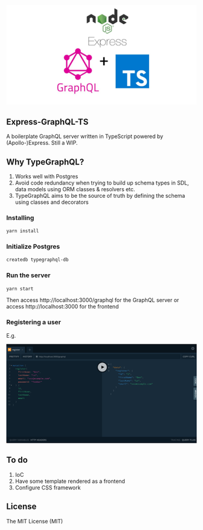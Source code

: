 <p align="center">
  <img src="src/public/img/logo.jpg"/>
</p>

## Express-GraphQL-TS

A boilerplate GraphQL server written in TypeScript powered by (Apollo-)Express. Still a WIP.

## Why TypeGraphQL?

1. Works well with Postgres
2. Avoid code redundancy when trying to build up schema types in SDL, data models using ORM classes & resolvers etc.
3. TypeGraphQL aims to be the source of truth by defining the schema using classes and decorators

### Installing

```bash
yarn install
```

### Initialize Postgres

```bash
createdb typegraphql-db
```

### Run the server

```bash
yarn start
```

Then access http://localhost:3000/graphql for the GraphQL server
or
access http://localhost:3000 for the frontend

### Registering a user

E.g.

<p align="center">
  <img src="src/public/img/example-mutation.png"/>
</p>

## To do

1. IoC
2. Have some template rendered as a frontend
3. Configure CSS framework

## License

The MIT License (MIT)
